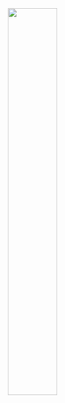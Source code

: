 <div align="center">
        <img width="45%" src="https://github-readme-stats.vercel.app/api?username=Kevinindy2k&layout=compact&theme=react&hide_border=true"/>
<!--   <p><a href="https://discord.gg/overextended">
      <img src="https://img.shields.io/discord/813030955598086174?style=for-the-badge&logo=discord&labelColor=7289da&logoColor=white&color=2c2f33&label=Discord"/>
  </a></p> -->
</div>
<!--
**Kevinindy2k/Kevinindy2k** is a ✨ _special_ ✨ repository because its `README.md` (this file) appears on your GitHub profile.

Here are some ideas to get you started:

- 🔭 I’m currently working on ...
- 🌱 I’m currently learning ...
- 👯 I’m looking to collaborate on ...
- 🤔 I’m looking for help with ...
- 💬 Ask me about ...
- 📫 How to reach me: ...
- 😄 Pronouns: ...
- ⚡ Fun fact: ...
-->

